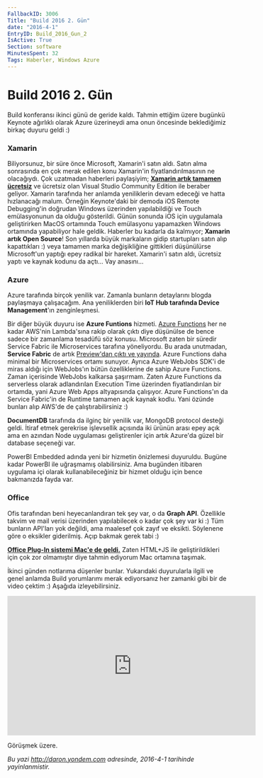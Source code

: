 ```yaml
---
FallbackID: 3006
Title: "Build 2016 2. Gün"
date: "2016-4-1"
EntryID: Build_2016_Gun_2
IsActive: True
Section: software
MinutesSpent: 32
Tags: Haberler, Windows Azure
---
```

# Build 2016 2. Gün
Build konferansı ikinci günü de geride kaldı. Tahmin ettiğim üzere bugünkü Keynote ağırlıklı olarak Azure üzerineydi ama onun öncesinde beklediğimiz birkaç duyuru geldi :)

### Xamarin
Biliyorsunuz, bir süre önce Microsoft, Xamarin'i satın aldı. Satın alma sonrasında en çok merak edilen konu Xamarin'in fiyatlandırılmasının ne olacağıydı. Çok uzatmadan haberleri paylaşiyim; **[Xamarin artık tamamen ücretsiz](https://blog.xamarin.com/xamarin-for-all/)** ve ücretsiz olan Visual Studio Community Edition ile beraber geliyor. Xamarin tarafında her anlamda yeniliklerin devam edeceği ve hatta hızlanacağı malum. Örneğin Keynote'daki bir demoda iOS Remote Debugging'in doğrudan Windows üzerinden yapılabildiği ve Touch emülasyonunun da olduğu gösterildi. Günün sonunda iOS için uygulamala geliştirirken MacOS ortamında Touch emülasyonu yapamazken Windows ortamında yapabiliyor hale geldik. Haberler bu kadarla da kalmıyor; **Xamarin artık Open Source**! Son yıllarda büyük markaların gidip startupları satın alıp kapattıkları :) veya tamamen marka değişikliğine gittikleri düşünülürse Microsoft'un yaptığı epey radikal bir hareket. Xamarin'i satın aldı, ücretsiz yaptı ve kaynak kodunu da açtı... Vay anasını...

### Azure
Azure tarafında birçok yenilik var. Zamanla bunların detaylarını blogda paylaşmaya çalışacağım. Ana yeniliklerden biri **IoT Hub tarafında Device Management**'ın zenginleşmesi. 

Bir diğer büyük duyuru ise **Azure Funtions** hizmeti. [Azure Functions](https://azure.microsoft.com/en-us/services/functions/) her ne kadar AWS'nin Lambda'sına rakip olarak çıktı diye düşünülse de bence sadece bir zamanlama tesadüfü söz konusu. Microsoft zaten bir süredir Service Fabric ile Microservices tarafına yöneliyordu. Bu arada unutmadan, **Service Fabric** de artık [Preview'dan çıktı ve yayında](https://azure.microsoft.com/en-us/documentation/articles/service-fabric-cluster-creation-for-windows-server/). Azure Functions daha minimal bir Microservices ortamı sunuyor. Ayrıca Azure WebJobs SDK'i de miras aldığı için WebJobs'ın bütün özelliklerine de sahip Azure Functions. Zaman içerisinde WebJobs kalkarsa şaşırmam. Zaten Azure Functions da serverless olarak adlandırılan Execution Time üzerinden fiyatlandırılan bir ortamda, yani Azure Web Apps altyapısında çalışıyor. Azure Functions'ın da Service Fabric'in de Runtime tamamen açık kaynak kodlu. Yani özünde bunları alıp AWS'de de çalıştırabilirsiniz :)

**DocumentDB** tarafında da ilginç bir yenilik var, MongoDB protocol desteği geldi. İtiraf etmek gerekrise işlevsellik açısında iki ürünün arası epey açık ama en azından Node uygulaması geliştirenler için artık Azure'da güzel bir database seçeneği var.

PowerBI Embedded adında yeni bir hizmetin önizlemesi duyuruldu. Bugüne kadar PowerBI ile uğraşmamış olabilirsiniz. Ama bugünden itibaren uygulama içi olarak kullanabileceğiniz bir hizmet olduğu için bence bakmanızda fayda var. 

### Office

Ofis tarafından beni heyecanlandıran tek şey var, o da **Graph API**. Özellikle takvim ve mail verisi üzerinden yapılabilecek o kadar çok şey var ki :) Tüm bunların API'ları yok değildi, ama maalesef çok zayıf ve eksikti. Söylenene göre o eksikler giderilmiş. Açıp bakmak gerek tabi :)

**[Office Plug-In sistemi Mac'e de geldi.](http://dev.office.com/blogs/build2016release)** Zaten HTML+JS ile geliştirildikleri için çok zor olmamıştır diye tahmin ediyorum Mac ortamına taşımak.

İkinci günden notlarıma düşenler bunlar. Yukarıdaki duyurularla ilgili ve genel anlamda Build yorumlarımı merak ediyorsanız her zamanki gibi bir de video çektim :) Aşağıda izleyebilirsiniz. 

<iframe width="560" height="315" src="https://www.youtube.com/embed/gu9uxyXq9IQ" frameborder="0" allowfullscreen></iframe>

Görüşmek üzere.

*Bu yazi http://daron.yondem.com adresinde, 2016-4-1 tarihinde yayinlanmistir.*
